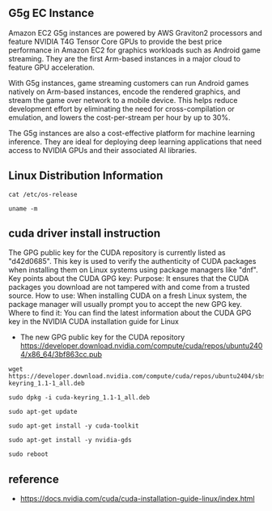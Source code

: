## G5g EC Instance ##
Amazon EC2 G5g instances are powered by AWS Graviton2 processors and feature NVIDIA T4G Tensor Core GPUs to provide the best price performance in Amazon EC2 for graphics workloads such as Android game streaming. They are the first Arm-based instances in a major cloud to feature GPU acceleration.

With G5g instances, game streaming customers can run Android games natively on Arm-based instances, encode the rendered graphics, and stream the game over network to a mobile device. This helps reduce development effort by eliminating the need for cross-compilation or emulation, and lowers the cost-per-stream per hour by up to 30%.

The G5g instances are also a cost-effective platform for machine learning inference. They are ideal for deploying deep learning applications that need access to NVIDIA GPUs and their associated AI libraries.


## Linux Distribution Information ##
```
cat /etc/os-release

uname -m
```

## cuda driver install instruction ##

The GPG public key for the CUDA repository is currently listed as "d42d0685". This key is used to verify the authenticity of CUDA packages when installing them on Linux systems using package managers like "dnf". 
Key points about the CUDA GPG key:
Purpose:
It ensures that the CUDA packages you download are not tampered with and come from a trusted source. 
How to use:
When installing CUDA on a fresh Linux system, the package manager will usually prompt you to accept the new GPG key. 
Where to find it:
You can find the latest information about the CUDA GPG key in the NVIDIA CUDA installation guide for Linux

* The new GPG public key for the CUDA repository
  https://developer.download.nvidia.com/compute/cuda/repos/ubuntu2404/x86_64/3bf863cc.pub


```
wget https://developer.download.nvidia.com/compute/cuda/repos/ubuntu2404/sbsa/cuda-keyring_1.1-1_all.deb

sudo dpkg -i cuda-keyring_1.1-1_all.deb
```

```
sudo apt-get update

sudo apt-get install -y cuda-toolkit

sudo apt-get install -y nvidia-gds

sudo reboot
```

## reference ##

* https://docs.nvidia.com/cuda/cuda-installation-guide-linux/index.html
